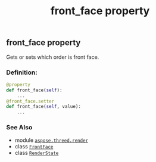 ﻿---
title: front_face property
second_title: Aspose.3D for Python via .NET API References
description: 
type: docs
weight: 120
url: /aspose.threed.render/renderstate/front_face/
is_root: false
---

## front_face property


Gets or sets which order is front face.
### Definition:
```python
@property
def front_face(self):
    ...
@front_face.setter
def front_face(self, value):
    ...
```

### See Also
* module [`aspose.threed.render`](../../)
* class [`FrontFace`](/3d/python-net/aspose.threed.render/frontface)
* class [`RenderState`](/3d/python-net/aspose.threed.render/renderstate)
